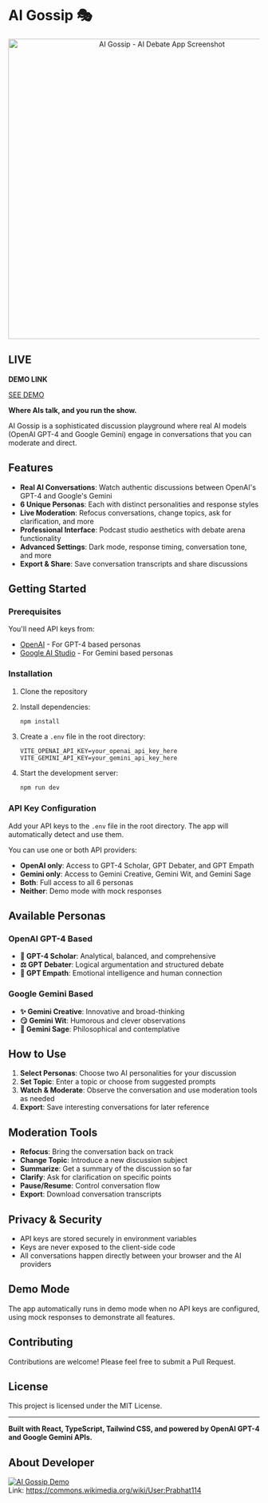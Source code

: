 # AI Gossip 🎭

<p align="center">
  <img src="https://i.ibb.co/J9wn4jn/gossip-ai-is-the-name-of-mobile-app-and-it-is-b-2.png" alt="AI Gossip - AI Debate App Screenshot" width="600">
</p>

## LIVE
**DEMO LINK**

<a href="https://gossip-ai.netlify.app/">SEE DEMO</a>

**Where AIs talk, and you run the show.**

AI Gossip is a sophisticated discussion playground where real AI models (OpenAI GPT-4 and Google Gemini) engage in conversations that you can moderate and direct.

## Features

- **Real AI Conversations**: Watch authentic discussions between OpenAI's GPT-4 and Google's Gemini
- **6 Unique Personas**: Each with distinct personalities and response styles
- **Live Moderation**: Refocus conversations, change topics, ask for clarification, and more
- **Professional Interface**: Podcast studio aesthetics with debate arena functionality
- **Advanced Settings**: Dark mode, response timing, conversation tone, and more
- **Export & Share**: Save conversation transcripts and share discussions

## Getting Started

### Prerequisites

You'll need API keys from:
- [OpenAI](https://platform.openai.com/api-keys) - For GPT-4 based personas
- [Google AI Studio](https://makersuite.google.com/app/apikey) - For Gemini based personas

### Installation

1. Clone the repository
2. Install dependencies:
   ```bash
   npm install
   ```

3. Create a `.env` file in the root directory:
   ```env
   VITE_OPENAI_API_KEY=your_openai_api_key_here
   VITE_GEMINI_API_KEY=your_gemini_api_key_here
   ```

4. Start the development server:
   ```bash
   npm run dev
   ```

### API Key Configuration

Add your API keys to the `.env` file in the root directory. The app will automatically detect and use them.

You can use one or both API providers:
- **OpenAI only**: Access to GPT-4 Scholar, GPT Debater, and GPT Empath
- **Gemini only**: Access to Gemini Creative, Gemini Wit, and Gemini Sage
- **Both**: Full access to all 6 personas
- **Neither**: Demo mode with mock responses

## Available Personas

### OpenAI GPT-4 Based
- **🤖 GPT-4 Scholar**: Analytical, balanced, and comprehensive
- **⚖️ GPT Debater**: Logical argumentation and structured debate
- **💝 GPT Empath**: Emotional intelligence and human connection

### Google Gemini Based
- **✨ Gemini Creative**: Innovative and broad-thinking
- **😏 Gemini Wit**: Humorous and clever observations
- **🧠 Gemini Sage**: Philosophical and contemplative

## How to Use

1. **Select Personas**: Choose two AI personalities for your discussion
2. **Set Topic**: Enter a topic or choose from suggested prompts
3. **Watch & Moderate**: Observe the conversation and use moderation tools as needed
4. **Export**: Save interesting conversations for later reference

## Moderation Tools

- **Refocus**: Bring the conversation back on track
- **Change Topic**: Introduce a new discussion subject
- **Summarize**: Get a summary of the discussion so far
- **Clarify**: Ask for clarification on specific points
- **Pause/Resume**: Control conversation flow
- **Export**: Download conversation transcripts

## Privacy & Security

- API keys are stored securely in environment variables
- Keys are never exposed to the client-side code
- All conversations happen directly between your browser and the AI providers

## Demo Mode

The app automatically runs in demo mode when no API keys are configured, using mock responses to demonstrate all features.

## Contributing

Contributions are welcome! Please feel free to submit a Pull Request.

## License

This project is licensed under the MIT License.

---

**Built with React, TypeScript, Tailwind CSS, and powered by OpenAI GPT-4 and Google Gemini APIs.**

## About Developer

[![AI Gossip Demo](https://upload.wikimedia.org/wikipedia/commons/3/33/APCreations-LOGO.jpg)](https://youtu.be/KeilTftxoOA)
<br>Link: https://commons.wikimedia.org/wiki/User:Prabhat114
